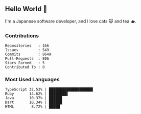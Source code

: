 ## Hello World 👋

I'm a Japanese software developer, and I love cats 😺 and tea 🫖.

### Contributions

    Repositories   : 166
    Issues         : 549
    Commits        : 8649
    Pull-Requests  : 806
    Stars Earned   : 5
    Contributed To : 0

### Most Used Languages

    TypeScript 32.53% | ████████████████████
    Ruby       14.62% | ████████▌
    Java       10.37% | ██████
    Dart       10.34% | ██████
    HTML        8.72% | █████
